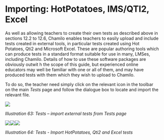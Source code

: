 # Importing: HotPotatoes, IMS/QTI2, Excel

As well as allowing teachers to create their own tests as described above in sections 12.2 to 12.6, Chamilo enables teachers to easily upload and include tests created in external tools, in particular tests created using Hot Potatoes, Qti2 and Microsoft Excel. These are popular authoring tools which can produce tests in a standard format suitable for use in many, LMSes, including Chamilo. Details of how to use these software packages are obviously outwit h the scope of this guide, but experienced online educators may well be familiar with one or all of them, and may have produced tests with them which they wish to upload to Chamilo.

To do so, the teacher need simply click on the relevant icon in the toolbar on the main _Tests_ page and follow the dialogue box to locate and import the relevant file.

![](../../.gitbook/assets/graphics132.png)

_Illustration 63: Tests – import external tests from Tests page_

![](../../.gitbook/assets/graphics157.png)![](../../.gitbook/assets/graphics158.png)![](../../.gitbook/assets/graphics159.png)

_Illustration 64: Tests - Import HotPotatoes, Qti2 and Excel tests_

